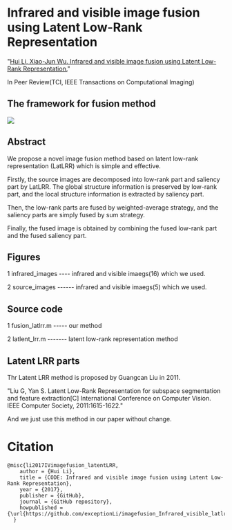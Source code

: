 # Infrared and visible image fusion using Latent Low-Rank Representation

"[Hui Li, Xiao-Jun Wu. Infrared and visible image fusion using Latent Low-Rank Representation.](https://pan.baidu.com/s/1i5iteQD)"

In Peer Review(TCI, IEEE Transactions on Computational Imaging)

## The framework for fusion method
![](https://github.com/exceptionLi/imagefusion_Infrared_visible_latlrr/blob/master/framework/framework.png)


## Abstract

We propose a novel image fusion method based on latent low-rank representation (LatLRR) which is simple and effective. 

Firstly, the source images are decomposed into low-rank part and saliency part by LatLRR. The global structure information is preserved by low-rank part, and the local structure information is extracted by saliency part. 

Then, the low-rank parts are fused by weighted-average strategy, and the saliency parts are simply fused by sum strategy. 

Finally, the fused image is obtained by combining the fused low-rank part and the fused saliency part. 


## Figures
1 infrared_images ---- infrared and visible imaegs(16) which we used.

2 source_images ------ infrared and visible imaegs(5) which we used.


## Source code
1 fusion_latlrr.m ----- our method

2 latlent_lrr.m ------- latent low-rank representation method


## Latent LRR parts
Thr Latent LRR method is proposed by Guangcan Liu in 2011.

"Liu G, Yan S. Latent Low-Rank Representation for subspace segmentation and feature extraction[C] International Conference on Computer Vision. IEEE Computer Society, 2011:1615-1622."

And we just use this method in our paper without change.


# Citation
```
@misc{li2017IVimagefusion_latentLRR,
    author = {Hui Li},
    title = {CODE: Infrared and visible image fusion using Latent Low-Rank Representation},
    year = {2017},
    publisher = {GitHub},
    journal = {GitHub repository},
    howpublished = {\url{https://github.com/exceptionLi/imagefusion_Infrared_visible_latlrr}}
  }
```
